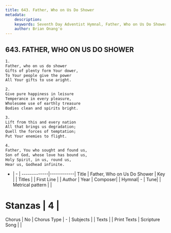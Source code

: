 ```yaml
---
title: 643. Father, Who on Us Do Shower
metadata:
    description: 
    keywords: Seventh Day Adventist Hymnal, Father, Who on Us Do Shower, , 
    author: Brian Onang'o
---
```



## 643. FATHER, WHO ON US DO SHOWER

```txt
1.
Father, who on us do shower
Gifts of plenty form Your dower,
To Your people give the power
All Your gifts to use aright.

2.
Give pure happiness in leisure
Temperance in every pleasure,
Wholesome use of earthly treasure
Bodies clean and spirits bright.

3.
Lift from this and every nation
All that brings us degradation;
Quell the forces of temptation;
Put Your enemies to flight.

4.
Father, You who sought and found us,
Son of God, whose love has bound us,
Holy Spirit, in us, round us,
Hear us, Godhead infinite.
```

- |   -  |
-------------|------------|
Title | Father, Who on Us Do Shower |
Key |  |
Titles |  |
First Line |  |
Author | 
Year | 
Composer|  |
Hymnal|  - |
Tune|  |
Metrical pattern | |
# Stanzas | 4 |
Chorus | No |
Chorus Type | - |
Subjects |  |
Texts |  |
Print Texts | 
Scripture Song |  |
  

